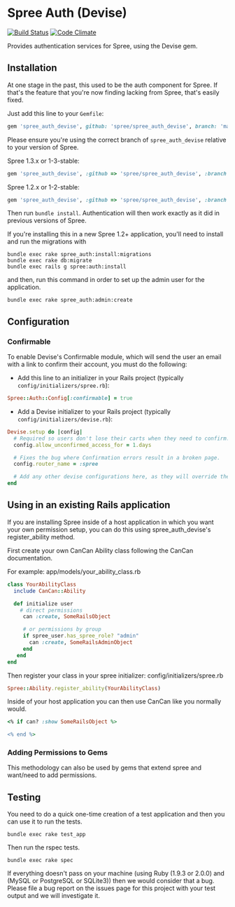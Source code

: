 # Spree Auth (Devise)

[![Build Status](https://travis-ci.org/spree/spree_auth_devise.svg?branch=master)](https://travis-ci.org/spree/spree_auth_devise)
[![Code Climate](https://codeclimate.com/github/spree/spree_auth_devise/badges/gpa.svg)](https://codeclimate.com/github/spree/spree_auth_devise)

Provides authentication services for Spree, using the Devise gem.

## Installation

At one stage in the past, this used to be the auth component for Spree. If that's the feature that you're now finding lacking from Spree, that's easily fixed.

Just add this line to your `Gemfile`:
```ruby
gem 'spree_auth_devise', github: 'spree/spree_auth_devise', branch: 'master'
```

Please ensure you're using the correct branch of `spree_auth_devise` relative to your version of Spree.

Spree 1.3.x or 1-3-stable:
```ruby
gem 'spree_auth_devise', :github => 'spree/spree_auth_devise', :branch => '1-3-stable'
```

Spree 1.2.x or 1-2-stable:
```ruby
gem 'spree_auth_devise', :github => 'spree/spree_auth_devise', :branch => '1-2-stable'
```

Then run `bundle install`. Authentication will then work exactly as it did in previous versions of Spree.

If you're installing this in a new Spree 1.2+ application, you'll need to install and run the migrations with

    bundle exec rake spree_auth:install:migrations
    bundle exec rake db:migrate
    bundle exec rails g spree:auth:install

and then, run this command in order to set up the admin user for the application.

    bundle exec rake spree_auth:admin:create

## Configuration

### Confirmable

To enable Devise's Confirmable module, which will send the user an email with a link to confirm their account, you must do the following:

* Add this line to an initializer in your Rails project (typically `config/initializers/spree.rb`):
```ruby
Spree::Auth::Config[:confirmable] = true
```

* Add a Devise initializer to your Rails project (typically `config/initializers/devise.rb`):
```ruby
Devise.setup do |config|
  # Required so users don't lose their carts when they need to confirm.
  config.allow_unconfirmed_access_for = 1.days

  # Fixes the bug where Confirmation errors result in a broken page.
  config.router_name = :spree

  # Add any other devise configurations here, as they will override the defaults provided by spree_auth_devise.
end
```

## Using in an existing Rails application

If you are installing Spree inside of a host application in which you want your own permission setup, you can do this using spree_auth_devise's register_ability method.

First create your own CanCan Ability class following the CanCan documentation.

For example: app/models/your_ability_class.rb

```ruby
class YourAbilityClass
  include CanCan::Ability

  def initialize user
    # direct permissions
     can :create, SomeRailsObject

     # or permissions by group
     if spree_user.has_spree_role? "admin"
       can :create, SomeRailsAdminObject
     end
   end
end
```

Then register your class in your spree initializer: config/initializers/spree.rb
```ruby
Spree::Ability.register_ability(YourAbilityClass)
```

Inside of your host application you can then use CanCan like you normally would.
```ruby
<% if can? :show SomeRailsObject %>

<% end %>
```

### Adding Permissions to Gems

This methodology can also be used by gems that extend spree and want/need to add permissions.

## Testing

You need to do a quick one-time creation of a test application and then you can use it to run the tests.

    bundle exec rake test_app

Then run the rspec tests.

    bundle exec rake spec

If everything doesn't pass on your machine (using Ruby (1.9.3 or 2.0.0) and (MySQL or PostgreSQL or SQLite3)) then we would consider that a bug. Please file a bug report on the issues page for this project with your test output and we will investigate it.

